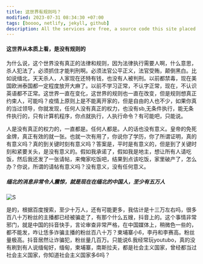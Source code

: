 ```yaml
---
title: 这世界有规则吗？
modified: 2023-07-31 08:34:30 +07:00
tags: [boooo, netlify, jekyll, github]
description: All the services are free, a source code this site placed on github repository and intergration with netlify service, another service that you can use is github page for hosting your own static site. 
---
```


####   这世界从本质上看，是没有规则的

为什么说，这个世界没有真正的法律和规则，因为法律执行需要人啊，什么意思，杀人犯法了，必须抓住才能判刑啊。必须法官公平正义，法官受贿，颠倒黑白。比如说缅北，天天杀人，人家现在还特有钱，也没有人被判刑。以前都禁毒，现在美国欧洲泰国都一定程度放开大麻了。以前不学习正常，不认字正常，现在，不认识英语都不正常。这世界一直在变化，这世界的规则也一直在改变，但是规则想真正约束人，可能吗？疫情上原则上是不能离开家的，但是自由的人也不少，如果你真的当过领导，你就发现，任何人没有真正的权力，也没有sb,无条件执行，能无条件执行的，只有计算机程序，你点就执行，人执行命令？有可能吧，只能说。

人是没有真正的权力的，一直都是。任何人都是。人的话也没有意义。皇帝的免死金牌，真正有效的就一张。也就一次有用了，你说你了学历，你了所谓证明，真的有意义吗？真的到关键时刻有意义吗？答案是，平时是有意义的，但是到了关键时刻和紧要关头，是没有意义的。假如我承诺了，假如我是地主，想让所有人请吃饭，然后我还发了一张请帖，来俺家吃饭吧，结果到点该吃饭，家里破产了，怎么办？你说，所谓的请帖有意义吗？没有意义，没有任何意义。

##### 缅北的消息非常令人震惊，就是现在在缅北的中国人，至少有五万人

![S](C:\Users\eelis\Desktop\230731\Screenshot_20230801_004835.jpg)

是的，根据百度搜索，至少十万人，还有可能更多，我估计是十三万左右吗，很多百八十万粉丝的主播都已经被骗走了，有那个什么五嫂，抖音上的。这个事情非常邪门，就是中国的抖音快手，言论审查非常严格，在中国媒体上，稍微色一些的，都不能发，咋让恁多诈骗主播的粉丝百八十万？柬埔寨小6，李丹和李赛高。粉丝量极高。抖音居然让诈骗犯，粉丝量几百万。只能说6.我经常玩youtubo，真的没有刷到有人说缅甸好，缅甸，柬埔寨，南斯拉夫，都是社会主义国家，曾经都当过社会主义国家，你知道社会主义国家多6吗？





